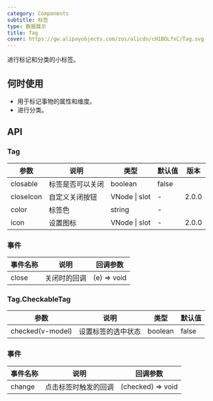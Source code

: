 ```yaml
---
category: Components
subtitle: 标签
type: 数据展示
title: Tag
cover: https://gw.alipayobjects.com/zos/alicdn/cH1BOLfxC/Tag.svg
---
```


进行标记和分类的小标签。

## 何时使用

- 用于标记事物的属性和维度。
- 进行分类。

## API

### Tag

| 参数      | 说明             | 类型          | 默认值 | 版本  |
| --------- | ---------------- | ------------- | ------ | ----- |
| closable  | 标签是否可以关闭 | boolean       | false  |       |
| closeIcon | 自定义关闭按钮   | VNode \| slot | -      | 2.0.0 |
| color     | 标签色           | string        | -      |       |
| icon      | 设置图标         | VNode \| slot | -      | 2.0.0 |

### 事件

| 事件名称 | 说明         | 回调参数    |
| -------- | ------------ | ----------- |
| close    | 关闭时的回调 | (e) => void |

### Tag.CheckableTag

| 参数             | 说明               | 类型    | 默认值 |
| ---------------- | ------------------ | ------- | ------ |
| checked(v-model) | 设置标签的选中状态 | boolean | false  |

### 事件

| 事件名称 | 说明                 | 回调参数          |
| -------- | -------------------- | ----------------- |
| change   | 点击标签时触发的回调 | (checked) => void |
